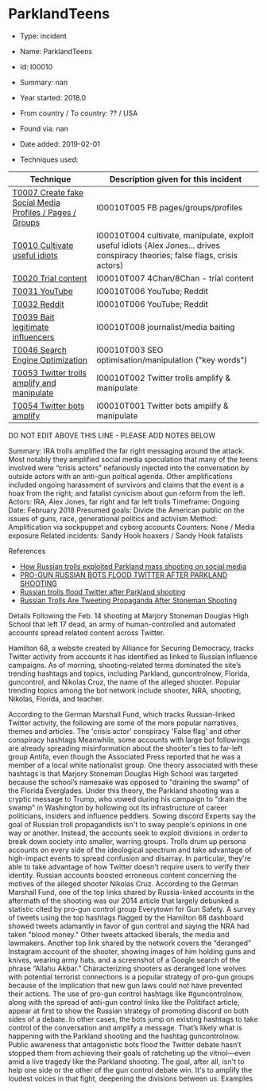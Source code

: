 # ParklandTeens

* Type: incident

* Name: ParklandTeens

* Id: I00010

* Summary: nan

* Year started: 2018.0

* From country / To country: ?? / USA

* Found via: nan

* Date added: 2019-02-01

* Techniques used: 

| Technique | Description given for this incident |
| --------- | ------------------------- |
| [T0007 Create fake Social Media Profiles / Pages / Groups](../techniques/T0007.md) | I00010T005 FB pages/groups/profiles |
| [T0010 Cultivate useful idiots](../techniques/T0010.md) | I00010T004 cultivate, manipulate, exploit useful idiots (Alex Jones... drives conspiracy theories; false flags, crisis actors) |
| [T0020 Trial content](../techniques/T0020.md) | I00010T007 4Chan/8Chan - trial content |
| [T0031 YouTube](../techniques/T0031.md) | I00010T006 YouTube; Reddit |
| [T0032 Reddit](../techniques/T0032.md) | I00010T006 YouTube; Reddit |
| [T0039 Bait legitimate influencers](../techniques/T0039.md) | I00010T008 journalist/media baiting |
| [T0046 Search Engine Optimization](../techniques/T0046.md) | I00010T003 SEO optimisation/manipulation ("key words") |
| [T0053 Twitter trolls amplify and manipulate](../techniques/T0053.md) | I00010T002 Twitter trolls amplify & manipulate |
| [T0054 Twitter bots amplify](../techniques/T0054.md) | I00010T001 Twitter bots amplify & manipulate |

DO NOT EDIT ABOVE THIS LINE - PLEASE ADD NOTES BELOW

Summary:  IRA trolls amplified the far right messaging around the attack. Most notably they amplified social media speculation that many of the teens involved were “crisis actors” nefariously injected into the conversation by outside actors with an anti-gun poltical agenda. Other amplifications included ongoing harassment of survivors and claims that the event is a hoax from the right; and fatalist cynicism about gun reform from the left.
Actors: IRA, Alex Jones, far right and far left trolls
Timeframe: Ongoing
Date: February 2018
Presumed goals: Divide the American public on the issues of guns, race, generational politics and activism
Method: Amplification via sockpuppet and cyborg accounts
Counters: None / Media exposure
Related incidents: Sandy Hook hoaxers / Sandy Hook fatalists

References

* [How Russian trolls exploited Parkland mass shooting on social media](https://www.politifact.com/truth-o-meter/article/2018/feb/22/how-russian-trolls-exploited-parkland-mass-shootin/)
* [PRO-GUN RUSSIAN BOTS FLOOD TWITTER AFTER PARKLAND SHOOTING](https://www.wired.com/story/pro-gun-russian-bots-flood-twitter-after-parkland-shooting/)
* [Russian trolls flood Twitter after Parkland shooting](https://www.nbcnews.com/tech/social-media/russian-trolls-flood-twitter-after-parkland-shooting-n848471)
* [Russian Trolls Are Tweeting Propaganda After Stoneman Shooting](http://nymag.com/intelligencer/2018/02/russian-trolls-tweet-propaganda-after-florida-shooting.html)

Details
Following the Feb. 14 shooting at Marjory Stoneman Douglas High School that left 17 dead, an army of human-controlled and automated accounts spread related content across Twitter. 

Hamilton 68, a website created by Alliance for Securing Democracy, tracks Twitter activity from accounts it has identified as linked to Russian influence campaigns. As of morning, shooting-related terms dominated the site’s trending hashtags and topics, including Parkland, guncontrolnow, Florida, guncontrol, and Nikolas Cruz, the name of the alleged shooter. Popular trending topics among the bot network include shooter, NRA, shooting, Nikolas, Florida, and teacher.

According to the German Marshall Fund, which tracks Russian-linked Twitter activity, the following are some of the more popular narratives, themes and articles.
The 'crisis actor' conspiracy
'False flag' and other conspiracy hashtags
Meanwhile, some accounts with large bot followings are already spreading misinformation about the shooter's ties to far-left group Antifa, even though the Associated Press reported that he was a member of a local white nationalist group.
One theory associated with these hashtags is that Marjory Stoneman Douglas High School was targeted because the school’s namesake was opposed to "draining the swamp" of the Florida Everglades. Under this theory, the Parkland shooting was a cryptic message to Trump, who vowed during his campaign to "drain the swamp" in Washington by hollowing out its infrastructure of career politicians, insiders and influence peddlers.
Sowing discord
Experts say the goal of Russian troll propagandists isn't to sway people's opinions in one way or another. Instead, the accounts seek to exploit divisions in order to break down society into smaller, warring groups. Trolls drum up persona accounts on every side of the ideological spectrum and take advantage of high-impact events to spread confusion and disarray. In particular, they're able to take advantage of how Twitter doesn't require users to verify their identity.
Russian accounts boosted erroneous content concerning the motives of the alleged shooter Nikolas Cruz.
According to the German Marshall Fund, one of the top links shared by Russia-linked accounts in the aftermath of the shooting was our 2014 article that largely debunked a statistic cited by pro-gun control group Everytown for Gun Safety.
A survey of tweets using the top hashtags flagged by the Hamilton 68 dashboard showed tweets adamantly in favor of gun control and saying the NRA had taken "blood money." Other tweets attacked liberals, the media and lawmakers.
Another top link shared by the network covers the “deranged” Instagram account of the shooter, showing images of him holding guns and knives, wearing army hats, and a screenshot of a Google search of the phrase “Allahu Akbar.” Characterizing shooters as deranged lone wolves with potential terrorist connections is a popular strategy of pro-gun groups because of the implication that new gun laws could not have prevented their actions.
The use of pro-gun control hashtags like #guncontrolnow, along with the spread of anti-gun control links like the Politifact article, appear at first to show the Russian strategy of promoting discord on both sides of a debate.
In other cases, the bots jump on existing hashtags to take control of the conversation and amplify a message. That’s likely what is happening with the Parkland shooting and the hashtag guncontrolnow.
Public awareness that antagonistic bots flood the Twitter debate hasn’t stopped them from achieving their goals of ratcheting up the vitriol—even amid a live tragedy like the Parkland shooting. The goal, after all, isn't to help one side or the other of the gun control debate win. It's to amplify the loudest voices in that fight, deepening the divisions between us.
Examples

